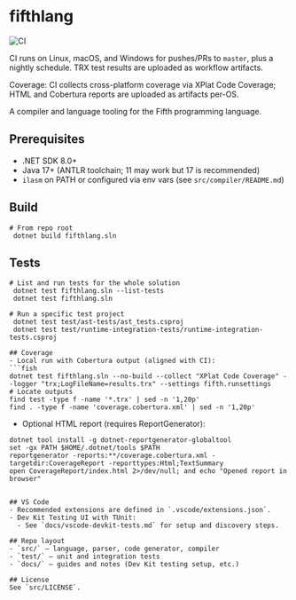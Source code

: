 # fifthlang

![CI](https://github.com/aabs/fifthlang/actions/workflows/ci.yml/badge.svg)

CI runs on Linux, macOS, and Windows for pushes/PRs to `master`, plus a nightly schedule. TRX test results are uploaded as workflow artifacts.

Coverage: CI collects cross-platform coverage via XPlat Code Coverage; HTML and Cobertura reports are uploaded as artifacts per-OS.

A compiler and language tooling for the Fifth programming language.

## Prerequisites
- .NET SDK 8.0+
- Java 17+ (ANTLR toolchain; 11 may work but 17 is recommended)
- `ilasm` on PATH or configured via env vars (see `src/compiler/README.md`)

## Build
```fish
# From repo root
 dotnet build fifthlang.sln
```

## Tests
```fish
# List and run tests for the whole solution
 dotnet test fifthlang.sln --list-tests
 dotnet test fifthlang.sln

# Run a specific test project
 dotnet test test/ast-tests/ast_tests.csproj
 dotnet test test/runtime-integration-tests/runtime-integration-tests.csproj

## Coverage
- Local run with Cobertura output (aligned with CI):
```fish
dotnet test fifthlang.sln --no-build --collect "XPlat Code Coverage" --logger "trx;LogFileName=results.trx" --settings fifth.runsettings
# Locate outputs
find test -type f -name '*.trx' | sed -n '1,20p'
find . -type f -name 'coverage.cobertura.xml' | sed -n '1,20p'
```
- Optional HTML report (requires ReportGenerator):
```fish
dotnet tool install -g dotnet-reportgenerator-globaltool
set -gx PATH $HOME/.dotnet/tools $PATH
reportgenerator -reports:**/coverage.cobertura.xml -targetdir:CoverageReport -reporttypes:Html;TextSummary
open CoverageReport/index.html 2>/dev/null; and echo "Opened report in browser"
```
```

## VS Code
- Recommended extensions are defined in `.vscode/extensions.json`.
- Dev Kit Testing UI with TUnit:
  - See `docs/vscode-devkit-tests.md` for setup and discovery steps.

## Repo layout
- `src/` – language, parser, code generator, compiler
- `test/` – unit and integration tests
- `docs/` – guides and notes (Dev Kit testing setup, etc.)

## License
See `src/LICENSE`.
